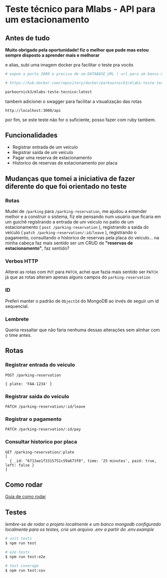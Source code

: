 # Teste técnico para Mlabs - API para um estacionamento

## Antes de tudo

**Muito obrigado pela oportunidade! fiz o melhor que pude mas estou sempre disposto a aprender mais e melhorar**

e alias, subi uma imagem docker pra facilitar o teste pra vocês

```bash
# expoe a porta 3000 e precisa de um DATABASE_URL ( url para um banco mongodb )

# https://hub.docker.com/repository/docker/parkournick3/mlabs-teste-tecnico/general

parkournick3/mlabs-teste-tecnico:latest
```

tambem adicionei o swagger para facilitar a visualização das rotas

```
http://localhost:3000/api
```

por fim, se este teste não for o suficiente, posso fazer com ruby tambem.

## Funcionalidades

- Registrar entrada de um veículo
- Registrar saída de um veículo
- Pagar uma reserva de estacionamento
- Historico de reservas de estacionamento por placa

## Mudanças que tomei a iniciativa de fazer diferente do que foi orientado no teste

### Rotas

Mudei de `/parking` para `/parking-reservation`, me ajudou a entender melhor e a construir o sistema, fiz ele pensando num usuário que ficaria em um guichê registrando a entrada de um veiculo no patio de um estacionamento ( `post /parking-reservation` ), registrando a saida do veiculo ( `patch /parking-reservation/:id/leave` ), registrando o pagamento, consultando o historico de reservas pela placa do veiculo... na minha cabeça faz mais sentido ser um CRUD de **"reservas de estacionamento"**, faz sentido?

### Verbos HTTP

Alterei as rotas com `PUT` para `PATCH`, achei que fazia mais sentido ser `PATCH` já que as rotas alteram apenas alguns campos do `parking-reservation`

### ID

Preferi manter o padrão de `ObjectId` do MongoDB ao invés de seguir um id sequencial.

### Lembrete

Queria ressaltar que não faria nenhuma dessas alterações sem alinhar com o time antes.

## Rotas

### Registrar entrada do veiculo

```
POST /parking-reservation

{ plate: 'FAA-1234' }

```

### Registrar saida do veiculo

```
PATCH /parking-reservation/:id/leave
```

### Registrar o pagamento

```
PATCH /parking-reservation/:id/pay
```

### Consultar historico por placa

```
GET /parking-reservation/:plate
[
  { _id: "6713ae1f3315751c59a673f0", time: '25 minutes', paid: true, left: false }
]
```

## Como rodar

[Guia de como rodar](INSTALL.md)

## Testes

_lembre-se de rodar o projeto localmente e um banco mongodb configurado localmente para os testes, crie um arquivo .env a partir do .env.example_

```bash
# unit tests
$ npm run test

# e2e tests
$ npm run test:e2e

# test coverage
$ npm run test:cov
```
